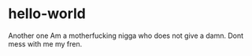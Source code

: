 # hello-world
Another one
Am a motherfucking nigga who does not give a damn. Dont mess with me my fren.
